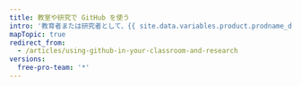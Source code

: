 ```yaml
---
title: 教室や研究で GitHub を使う
intro: '教育者または研究者として、{{ site.data.variables.product.prodname_dotcom }} を使用して、教室、学生または研究グループなどで共同作業を行います。'
mapTopic: true
redirect_from:
  - /articles/using-github-in-your-classroom-and-research
versions:
  free-pro-team: '*'
---
```


